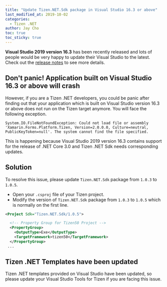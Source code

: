 ```yaml
---
title: "Update Tizen.NET.Sdk package in Visual Studio 16.3 or above"
last_modified_at: 2019-10-02
categories:
  - Tizen .NET
author: Jay Cho
toc: true
toc_sticky: true
---
```


<b>Visual Studio 2019 version 16.3</b> has been recently released and lots of people would be very happy to update their Visual Studio to the latest.
Check out the [release notes](https://docs.microsoft.com/en-us/visualstudio/releases/2019/release-notes) to see more details.

## Don't panic! Application built on Visual Studio 16.3 or above will crash
However, if you are a Tizen .NET developers, you could be panic after finding out that your application which is built on Visual Studio version 16.3 or above does not run on the Tizen target anymore.
You will face the following exception.

```
System.IO.FileNotFoundException: Could not load file or assembly 'Xamarin.Forms.Platform.Tizen, Version=2.0.0.0, Culture=neutral, PublicKeyToken=null'. The system cannot find the file specified.
```

This is happening because Visual Studio 2019 version 16.3 contains support for the release of .NET Core 3.0 and Tizen .NET Sdk needs corresponding updates.


## Solution
To resolve this issue, please update `Tizen.NET.Sdk` package from `1.0.3` to `1.0.5`.
- Open your `.csproj` file of your Tizen project.
- Modify the version of `Tizen.NET.Sdk` package from `1.0.3` to `1.0.5` which is normally on the first line.

```xml
<Project Sdk="Tizen.NET.Sdk/1.0.5">

  <!-- Property Group for Tizen50 Project -->
  <PropertyGroup>
    <OutputType>Exe</OutputType>
    <TargetFramework>tizen50</TargetFramework>
  </PropertyGroup>
 ... 

```


## Tizen .NET Templates have been updated
Tizen .NET templates provided on Visual Studio have been updated, so please update your Visual Studio Tools for Tizen if you are facing this issue.
